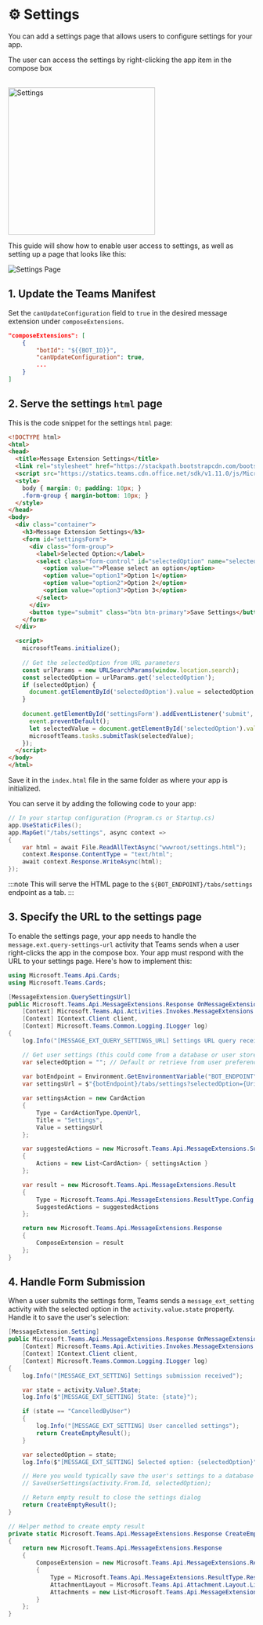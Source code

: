 # ⚙️ Settings

You can add a settings page that allows users to configure settings for your app.

The user can access the settings by right-clicking the app item in the compose box

<br/>   
<img src={SettingsImgUrl} height="300px" alt="Settings" />

This guide will show how to enable user access to settings, as well as setting up a page that looks like this:

![Settings Page](/screenshots/settings-page.png)

## 1. Update the Teams Manifest

Set the `canUpdateConfiguration` field to `true` in the desired message extension under `composeExtensions`.

```json
"composeExtensions": [
    {
        "botId": "${{BOT_ID}}",
        "canUpdateConfiguration": true,
        ...
    }
]
```

## 2. Serve the settings `html` page

This is the code snippet for the settings `html` page:

```html
<!DOCTYPE html>
<html>
<head>
  <title>Message Extension Settings</title>
  <link rel="stylesheet" href="https://stackpath.bootstrapcdn.com/bootstrap/4.5.0/css/bootstrap.min.css">
  <script src="https://statics.teams.cdn.office.net/sdk/v1.11.0/js/MicrosoftTeams.min.js"></script>
  <style>
    body { margin: 0; padding: 10px; }
    .form-group { margin-bottom: 10px; }
  </style>
</head>
<body>
  <div class="container">
    <h3>Message Extension Settings</h3>
    <form id="settingsForm">
      <div class="form-group">
        <label>Selected Option:</label>
        <select class="form-control" id="selectedOption" name="selectedOption">
          <option value="">Please select an option</option>
          <option value="option1">Option 1</option>
          <option value="option2">Option 2</option>
          <option value="option3">Option 3</option>
        </select>
      </div>
      <button type="submit" class="btn btn-primary">Save Settings</button>
    </form>
  </div>

  <script>
    microsoftTeams.initialize();
    
    // Get the selectedOption from URL parameters
    const urlParams = new URLSearchParams(window.location.search);
    const selectedOption = urlParams.get('selectedOption');
    if (selectedOption) {
      document.getElementById('selectedOption').value = selectedOption;
    }
    
    document.getElementById('settingsForm').addEventListener('submit', function(event) {
      event.preventDefault();
      let selectedValue = document.getElementById('selectedOption').value;
      microsoftTeams.tasks.submitTask(selectedValue);
    });
  </script>
</body>
</html>
```

Save it in the `index.html` file in the same folder as where your app is initialized.

You can serve it by adding the following code to your app:

```csharp
// In your startup configuration (Program.cs or Startup.cs)
app.UseStaticFiles();
app.MapGet("/tabs/settings", async context =>
{
    var html = await File.ReadAllTextAsync("wwwroot/settings.html");
    context.Response.ContentType = "text/html";
    await context.Response.WriteAsync(html);
});
```

:::note
This will serve the HTML page to the `${BOT_ENDPOINT}/tabs/settings` endpoint as a tab. 
:::

## 3. Specify the URL to the settings page

To enable the settings page, your app needs to handle the `message.ext.query-settings-url` activity that Teams sends when a user right-clicks the app in the compose box. Your app must respond with the URL to your settings page. Here's how to implement this:

```csharp
using Microsoft.Teams.Api.Cards;
using Microsoft.Teams.Cards;

[MessageExtension.QuerySettingsUrl]
public Microsoft.Teams.Api.MessageExtensions.Response OnMessageExtensionQuerySettingsUrl(
    [Context] Microsoft.Teams.Api.Activities.Invokes.MessageExtensions.QuerySettingsUrlActivity activity,
    [Context] IContext.Client client,
    [Context] Microsoft.Teams.Common.Logging.ILogger log)
{
    log.Info("[MESSAGE_EXT_QUERY_SETTINGS_URL] Settings URL query received");

    // Get user settings (this could come from a database or user store)
    var selectedOption = ""; // Default or retrieve from user preferences
    
    var botEndpoint = Environment.GetEnvironmentVariable("BOT_ENDPOINT") ?? "https://your-bot-endpoint.com";
    var settingsUrl = $"{botEndpoint}/tabs/settings?selectedOption={Uri.EscapeDataString(selectedOption)}";

    var settingsAction = new CardAction
    {
        Type = CardActionType.OpenUrl,
        Title = "Settings",
        Value = settingsUrl
    };

    var suggestedActions = new Microsoft.Teams.Api.MessageExtensions.SuggestedActions
    {
        Actions = new List<CardAction> { settingsAction }
    };

    var result = new Microsoft.Teams.Api.MessageExtensions.Result
    {
        Type = Microsoft.Teams.Api.MessageExtensions.ResultType.Config,
        SuggestedActions = suggestedActions
    };

    return new Microsoft.Teams.Api.MessageExtensions.Response
    {
        ComposeExtension = result
    };
}
```

## 4. Handle Form Submission

When a user submits the settings form, Teams sends a `message_ext_setting` activity with the selected option in the `activity.value.state` property. Handle it to save the user's selection:

```csharp
[MessageExtension.Setting]
public Microsoft.Teams.Api.MessageExtensions.Response OnMessageExtensionSetting(
    [Context] Microsoft.Teams.Api.Activities.Invokes.MessageExtensions.SettingActivity activity,
    [Context] IContext.Client client,
    [Context] Microsoft.Teams.Common.Logging.ILogger log)
{
    log.Info("[MESSAGE_EXT_SETTING] Settings submission received");

    var state = activity.Value?.State;
    log.Info($"[MESSAGE_EXT_SETTING] State: {state}");

    if (state == "CancelledByUser")
    {
        log.Info("[MESSAGE_EXT_SETTING] User cancelled settings");
        return CreateEmptyResult();
    }

    var selectedOption = state;
    log.Info($"[MESSAGE_EXT_SETTING] Selected option: {selectedOption}");

    // Here you would typically save the user's settings to a database or user store
    // SaveUserSettings(activity.From.Id, selectedOption);

    // Return empty result to close the settings dialog
    return CreateEmptyResult();
}

// Helper method to create empty result
private static Microsoft.Teams.Api.MessageExtensions.Response CreateEmptyResult()
{
    return new Microsoft.Teams.Api.MessageExtensions.Response
    {
        ComposeExtension = new Microsoft.Teams.Api.MessageExtensions.Result
        {
            Type = Microsoft.Teams.Api.MessageExtensions.ResultType.Result,
            AttachmentLayout = Microsoft.Teams.Api.Attachment.Layout.List,
            Attachments = new List<Microsoft.Teams.Api.MessageExtensions.Attachment>()
        }
    };
}
```
